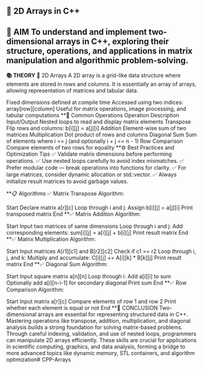 **🧮 2D Arrays in C++**
---
**🎯 AIM**
To understand and implement two-dimensional arrays in C++, exploring their structure, operations, and applications in matrix manipulation and algorithmic problem-solving.
---
**📚 THEORY**
📌 2D Arrays
A 2D array is a grid-like data structure where elements are stored in rows and columns.
It is essentially an array of arrays, allowing representation of matrices and tabular data.

Fixed dimensions defined at compile time
Accessed using two indices: array[row][column]
Useful for matrix operations, image processing, and tabular computations
**🔄 Common Operations
Operation	Description
Input/Output	Nested loops to read and display matrix elements
Transpose	Flip rows and columns: b[i][j] = a[j][i]
Addition	Element-wise sum of two matrices
Multiplication	Dot product of rows and columns
Diagonal Sum	Sum of elements where i == j (and optionally i + j == n - 1)
Row Comparison	Compare elements of two rows for equality
**⚙️ Best Practices and Optimization Tips
✅ Validate matrix dimensions before performing operations.
✅ Use nested loops carefully to avoid index mismatches.
✅ Prefer modular code — break operations into functions for clarity.
✅ For large matrices, consider dynamic allocation or std::vector.
✅ Always initialize result matrices to avoid garbage values.

**📋 Algorithms
✅ Matrix Transpose
Algorithm:

Start
Declare matrix a[r][c]
Loop through i and j:
Assign b[i][j] = a[j][i]
Print transposed matrix
End
**✅ Matrix Addition
Algorithm:

Start
Input two matrices of same dimensions
Loop through i and j:
Add corresponding elements: sum[i][j] = a[i][j] + b[i][j]
Print result matrix
End
**✅ Matrix Multiplication
Algorithm:

Start
Input matrices A[r1][c1] and B[r2][c2]
Check if c1 == r2
Loop through i, j, and k:
Multiply and accumulate: C[i][j] += A[i][k] * B[k][j]
Print result matrix
End
**✅ Diagonal Sum
Algorithm:

Start
Input square matrix a[n][n]
Loop through i:
Add a[i][i] to sum
Optionally add a[i][n-i-1] for secondary diagonal
Print sum
End
**✅ Row Comparison
Algorithm:

Start
Input matrix a[r][c]
Compare elements of row 1 and row 2
Print whether each element is equal or not
End
**🧠 CONCLUSION
Two-dimensional arrays are essential for representing structured data in C++. Mastering operations like transpose, addition, multiplication, and diagonal analysis builds a strong foundation for solving matrix-based problems. Through careful indexing, validation, and use of nested loops, programmers can manipulate 2D arrays efficiently. These skills are crucial for applications in scientific computing, graphics, and data analysis, forming a bridge to more advanced topics like dynamic memory, STL containers, and algorithm optimization# CPP-Arrays
